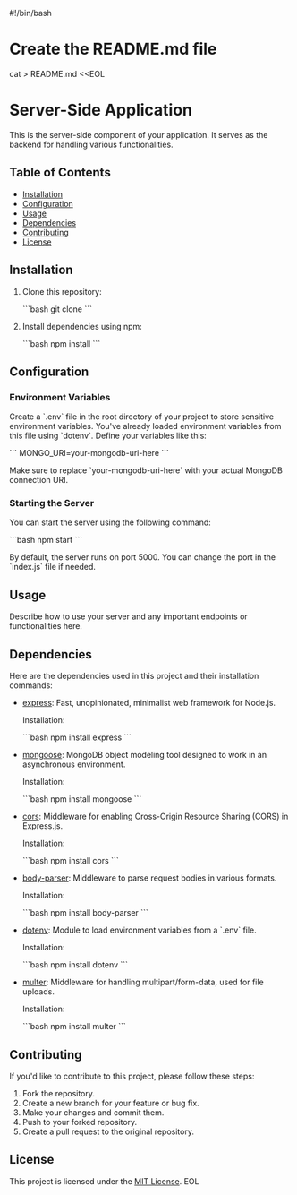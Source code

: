 #!/bin/bash

# Create the README.md file
cat > README.md <<EOL
# Server-Side Application

This is the server-side component of your application. It serves as the backend for handling various functionalities.

## Table of Contents
- [Installation](#installation)
- [Configuration](#configuration)
- [Usage](#usage)
- [Dependencies](#dependencies)
- [Contributing](#contributing)
- [License](#license)

## Installation

1. Clone this repository:

   \`\`\`bash
   git clone <repository-url>
   \`\`\`

2. Install dependencies using npm:

   \`\`\`bash
   npm install
   \`\`\`

## Configuration

### Environment Variables

Create a \`.env\` file in the root directory of your project to store sensitive environment variables. You've already loaded environment variables from this file using \`dotenv\`. Define your variables like this:

\`\`\`
MONGO_URI=your-mongodb-uri-here
\`\`\`

Make sure to replace \`your-mongodb-uri-here\` with your actual MongoDB connection URI.

### Starting the Server

You can start the server using the following command:

\`\`\`bash
npm start
\`\`\`

By default, the server runs on port 5000. You can change the port in the \`index.js\` file if needed.

## Usage

Describe how to use your server and any important endpoints or functionalities here.

## Dependencies

Here are the dependencies used in this project and their installation commands:

- [express](https://www.npmjs.com/package/express): Fast, unopinionated, minimalist web framework for Node.js.

  Installation:

  \`\`\`bash
  npm install express
  \`\`\`

- [mongoose](https://www.npmjs.com/package/mongoose): MongoDB object modeling tool designed to work in an asynchronous environment.

  Installation:

  \`\`\`bash
  npm install mongoose
  \`\`\`

- [cors](https://www.npmjs.com/package/cors): Middleware for enabling Cross-Origin Resource Sharing (CORS) in Express.js.

  Installation:

  \`\`\`bash
  npm install cors
  \`\`\`

- [body-parser](https://www.npmjs.com/package/body-parser): Middleware to parse request bodies in various formats.

  Installation:

  \`\`\`bash
  npm install body-parser
  \`\`\`

- [dotenv](https://www.npmjs.com/package/dotenv): Module to load environment variables from a \`.env\` file.

  Installation:

  \`\`\`bash
  npm install dotenv
  \`\`\`

- [multer](https://www.npmjs.com/package/multer): Middleware for handling multipart/form-data, used for file uploads.

  Installation:

  \`\`\`bash
  npm install multer
  \`\`\`

## Contributing

If you'd like to contribute to this project, please follow these steps:

1. Fork the repository.
2. Create a new branch for your feature or bug fix.
3. Make your changes and commit them.
4. Push to your forked repository.
5. Create a pull request to the original repository.

## License

This project is licensed under the [MIT License](LICENSE).
EOL

